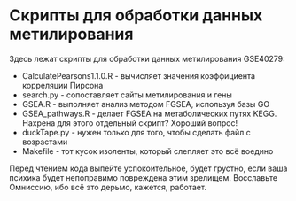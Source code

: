 # Скрипты для обработки данных метилирования
Здесь лежат скрипты для обработки данных метилирования GSE40279:
 - CalculatePearsons1.1.0.R - вычисляет значения коэффициента корреляции Пирсона
 - search.py - сопоставляет сайты метилирования и гены
 - GSEA.R - выполняет анализ методом FGSEA, используя базы GO
 - GSEA_pathways.R - делает FGSEA на метаболических путях KEGG. Нахрена для этого отдельный скрипт? Хороший вопрос!
 - duckTape.py - нужен только для того, чтобы сделать файл с возрастами
 - Makefile - тот кусок изоленты, который слепляет это всё воедино

Перед чтением кода выпейте успокоительное, будет грустно, если ваша психика будет непоправимо повреждена этим зрелищем. Восславьте Омниссию, ибо всё это дерьмо, кажется, работает.
